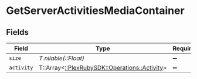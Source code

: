 # GetServerActivitiesMediaContainer


## Fields

| Field                                                                                | Type                                                                                 | Required                                                                             | Description                                                                          |
| ------------------------------------------------------------------------------------ | ------------------------------------------------------------------------------------ | ------------------------------------------------------------------------------------ | ------------------------------------------------------------------------------------ |
| `size`                                                                               | *T.nilable(::Float)*                                                                 | :heavy_minus_sign:                                                                   | N/A                                                                                  |
| `activity`                                                                           | T::Array<[::PlexRubySDK::Operations::Activity](../../models/operations/activity.md)> | :heavy_minus_sign:                                                                   | N/A                                                                                  |